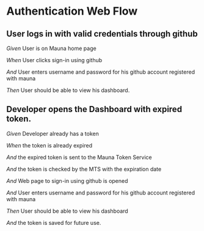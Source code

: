# Authentication Web Flow

## User logs in with valid credentials through github

_Given_ User is on Mauna home page

_When_ User clicks sign-in using github

_And_ User enters username and password for his github account registered with mauna

_Then_ User should be able to view his dashboard.

## Developer opens the Dashboard with expired token.

_Given_ Developer already has a token

_When_ the token is already expired

_And_ the expired token is sent to the Mauna Token Service

_And_ the token is checked by the MTS with the expiration date

_And_ Web page to sign-in using github is opened

_And_ User enters username and password for his github account registered with mauna

_Then_ User should be able to view his dashboard

_And_ the token is saved for future use.
